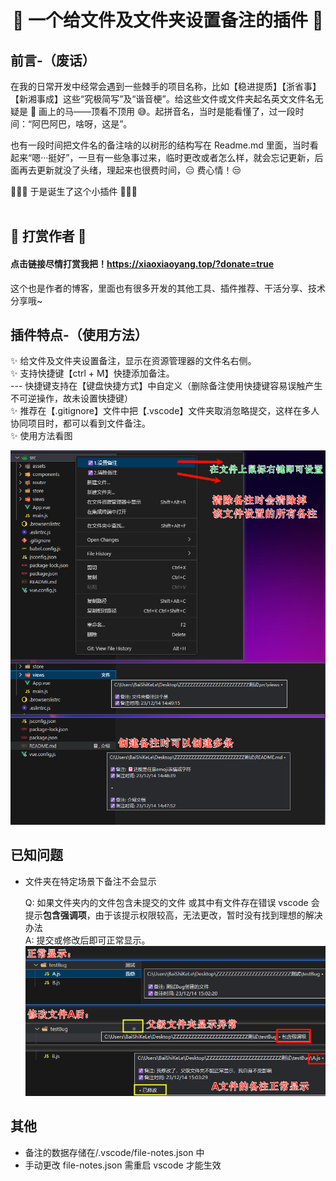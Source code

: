 <div align="center">

# 👻 一个给文件及文件夹设置备注的插件 👻

<div align="left">

## 前言-（废话）

在我的日常开发中经常会遇到一些棘手的项目名称，比如【稳进提质】【浙省事】【新湘事成】这些“究极简写”及“谐音梗”。给这些文件或文件夹起名英文文件名无疑是 🤣 画上的马——顶看不顶用 😅。起拼音名，当时是能看懂了，过一段时间：“阿巴阿巴，啥呀，这是”。

也有一段时间把文件名的备注啥的以树形的结构写在 Readme.md 里面，当时看起来“嗯···挺好”，一旦有一些急事过来，临时更改或者怎么样，就会忘记更新，后面再去更新就没了头绪，理起来也很费时间，😑 费心情！😒

🎉🎉🎉 于是诞生了这个小插件 🎉🎉🎉<br><br>

## 🧧 打赏作者 🧧

#### 点击链接尽情打赏我把！https://xiaoxiaoyang.top/?donate=true <br>

这个也是作者的博客，里面也有很多开发的其他工具、插件推荐、干活分享、技术分享哦~
<br>

## 插件特点-（使用方法）

✨ 给文件及文件夹设置备注，显示在资源管理器的文件名右侧。
<br>✨ 支持快捷键【ctrl + M】快捷添加备注。
<br> --- 快捷键支持在【键盘快捷方式】中自定义（删除备注使用快捷键容易误触产生不可逆操作，故未设置快捷键）
<br>✨ 推荐在【.gitignore】文件中把【.vscode】文件夹取消忽略提交，这样在多人协同项目时，都可以看到文件备注。
<br>✨ 使用方法看图

![使用方法](./static/img/image.png)

## 已知问题

- 文件夹在特定场景下备注不会显示

  Q: 如果文件夹内的文件包含未提交的文件 或其中有文件存在错误
  vscode 会提示<b>包含强调项</b>，由于该提示权限较高，无法更改，暂时没有找到理想的解决办法<br>
  A: 提交或修改后即可正常显示。
  ![使用方法](./static/img/image1.png)

## 其他

- 备注的数据存储在/.vscode/file-notes.json 中
- 手动更改 file-notes.json 需重启 vscode 才能生效

